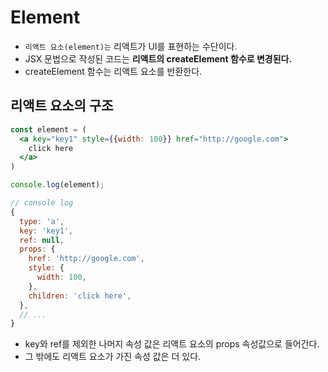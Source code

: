 # Element

- `리액트 요소(element)는` 리액트가 UI를 표현하는 수단이다.
- JSX 문법으로 작성된 코드는 **리액트의 createElement 함수로 변경된다.**
- createElement 함수는 리액트 요소를 반환한다.

## 리액트 요소의 구조

```jsx
const element = (
  <a key="key1" style={{width: 100}} href="http://google.com">
    click here
  </a>
)

console.log(element);
```
```js
// console log
{
  type: 'a',
  key: 'key1',
  ref: null,
  props: {
    href: 'http://google.com',
    style: {
      width: 100,
    },
    children: 'click here',
  },
  // ...
}
```

- key와 ref를 제외한 나머지 속성 값은 리액트 요소의 props 속성값으로 들어간다.
- 그 밖에도 리액트 요소가 가진 속성 값은 더 있다.